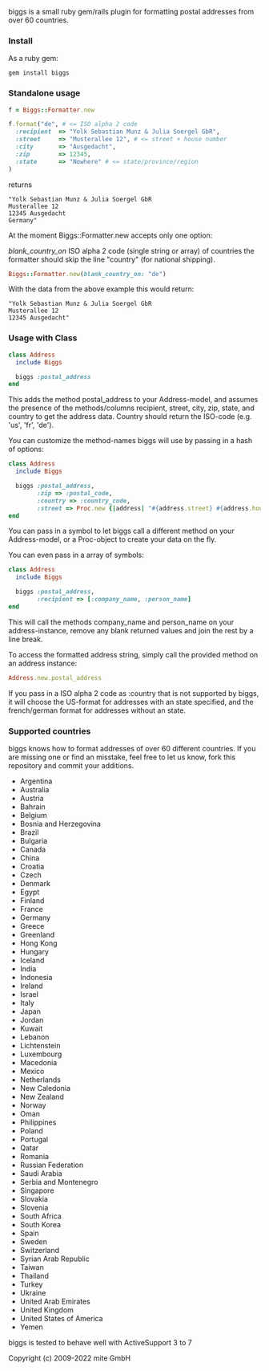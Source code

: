 biggs is a small ruby gem/rails plugin for formatting postal addresses from over 60 countries.

### Install

As a ruby gem:

    gem install biggs

### Standalone usage

```ruby
f = Biggs::Formatter.new

f.format("de", # <= ISO alpha 2 code
  :recipient  => "Yolk Sebastian Munz & Julia Soergel GbR",
  :street     => "Musterallee 12", # <= street + house number
  :city       => "Ausgedacht",
  :zip        => 12345,
  :state      => "Nowhere" # <= state/province/region
)
```

returns

    "Yolk Sebastian Munz & Julia Soergel GbR
    Musterallee 12
    12345 Ausgedacht
    Germany"

At the moment Biggs::Formatter.new accepts only one option:

*blank_country_on* ISO alpha 2 code (single string or array) of countries the formatter should skip the line "country" (for national shipping).

```ruby
Biggs::Formatter.new(blank_country_on: "de")
```

With the data from the above example this would return:

    "Yolk Sebastian Munz & Julia Soergel GbR
    Musterallee 12
    12345 Ausgedacht"

### Usage with Class

```ruby
class Address
  include Biggs

  biggs :postal_address
end
```

This adds the method postal_address to your Address-model, and assumes the presence of the methods/columns recipient, street, city, zip, state, and country to get the address data. Country should return the ISO-code (e.g. 'us', 'fr', 'de').

You can customize the method-names biggs will use by passing in a hash of options:

```ruby
class Address
  include Biggs

  biggs :postal_address,
        :zip => :postal_code,
        :country => :country_code,
        :street => Proc.new {|address| "#{address.street} #{address.house_number}" }
end
```

You can pass in a symbol to let biggs call a different method on your Address-model, or a Proc-object to create your data on the fly.

You can even pass in a array of symbols:

```ruby
class Address
  include Biggs

  biggs :postal_address,
        :recipient => [:company_name, :person_name]
end
```

This will call the methods company_name and person_name on your address-instance, remove any blank returned values and join the rest by a line break.

To access the formatted address string, simply call the provided method on an address instance:

```ruby
Address.new.postal_address
```

If you pass in a ISO alpha 2 code as :country that is not supported by biggs, it will choose the US-format for addresses with an state specified, and the french/german format for addresses without an state.

### Supported countries

biggs knows how to format addresses of over 60 different countries. If you are missing one or find an misstake, feel free to let us know, fork this repository and commit your additions.

* Argentina
* Australia
* Austria
* Bahrain
* Belgium
* Bosnia and Herzegovina
* Brazil
* Bulgaria
* Canada
* China
* Croatia
* Czech
* Denmark
* Egypt
* Finland
* France
* Germany
* Greece
* Greenland
* Hong Kong
* Hungary
* Iceland
* India
* Indonesia
* Ireland
* Israel
* Italy
* Japan
* Jordan
* Kuwait
* Lebanon
* Lichtenstein
* Luxembourg
* Macedonia
* Mexico
* Netherlands
* New Caledonia
* New Zealand
* Norway
* Oman
* Philippines
* Poland
* Portugal
* Qatar
* Romania
* Russian Federation
* Saudi Arabia
* Serbia and Montenegro
* Singapore
* Slovakia
* Slovenia
* South Africa
* South Korea
* Spain
* Sweden
* Switzerland
* Syrian Arab Republic
* Taiwan
* Thailand
* Turkey
* Ukraine
* United Arab Emirates
* United Kingdom
* United States of America
* Yemen

biggs is tested to behave well with ActiveSupport 3 to 7

Copyright (c) 2009-2022 mite GmbH
